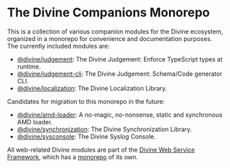 # The Divine Companions Monorepo

This is a collection of various companion modules for the Divine ecosystem, organized in a monorepo for convenience and
documentation purposes. The currently included modules are:

* [@divine/judgement]:          The Divine Judgement: Enforce TypeScript types at runtime.
* [@divine/judgement-cli]:      The Divine Judgement: Schema/Code generator CLI.
* [@divine/localization]:       The Divine Localization Library.

Candidates for migration to this monorepo in the future:

* [@divine/amd-loader]:         A no-magic, no-nonsense, static and synchronous AMD loader.
* [@divine/synchronization]:    The Divine Synchronization Library.
* [@divine/sysconsole]:         The Divine Syslog Console.

All web-related Divine modules are part of the [Divine Web Service Framework], which has a [monorepo][@divine/wsf] of
its own.

[@divine/localization]:         localization
[@divine/judgement]:            judgement
[@divine/judgement-cli]:        judgement-cli
[@divine/amd-loader]:           https://github.com/Divine-Software/divine-amd-loader
[@divine/synchronization]:      https://github.com/Divine-Software/divine-synchronization
[@divine/sysconsole]:           https://github.com/Divine-Software/sysconsole
[@divine/wsf]:                  https://github.com/Divine-Software/WSF
[Divine Web Service Framework]: https://divine-software.github.io/WSF/
